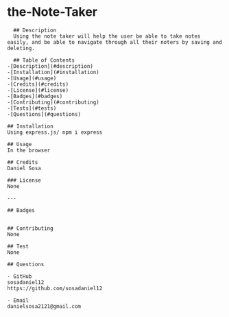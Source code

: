 # the-Note-Taker

      ## Description
      Using the note taker will help the user be able to take notes easily, and be able to navigate through all their noters by saving and deleting.

      ## Table of Contents
    -[Description](#description)
    -[Installation](#installation)
    -[Usage](#usage)
    -[Credits](#credits)
    -[License](#license)
    -[Badges](#badges)
    -[Contributing](#contributing)
    -[Tests](#tests)
    -[Questions](#questions)

    ## Installation
    Using express.js/ npm i express

    ## Usage
    In the browser

    ## Credits
    Daniel Sosa

    ### License
    None

    ---

    ## Badges


    ## Contributing
    None

    ## Test
    None

    ## Questions

    - GitHub
    sosadaniel12
    https://github.com/sosadaniel12

    - Email
    danielsosa2121@gmail.com

